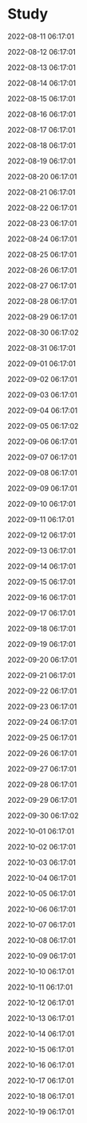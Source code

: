 # Study


2022-08-11 06:17:01

2022-08-12 06:17:01

2022-08-13 06:17:01

2022-08-14 06:17:01

2022-08-15 06:17:01

2022-08-16 06:17:01

2022-08-17 06:17:01

2022-08-18 06:17:01

2022-08-19 06:17:01

2022-08-20 06:17:01

2022-08-21 06:17:01

2022-08-22 06:17:01

2022-08-23 06:17:01

2022-08-24 06:17:01

2022-08-25 06:17:01

2022-08-26 06:17:01

2022-08-27 06:17:01

2022-08-28 06:17:01

2022-08-29 06:17:01

2022-08-30 06:17:02

2022-08-31 06:17:01

2022-09-01 06:17:01

2022-09-02 06:17:01

2022-09-03 06:17:01

2022-09-04 06:17:01

2022-09-05 06:17:02

2022-09-06 06:17:01

2022-09-07 06:17:01

2022-09-08 06:17:01

2022-09-09 06:17:01

2022-09-10 06:17:01

2022-09-11 06:17:01

2022-09-12 06:17:01

2022-09-13 06:17:01

2022-09-14 06:17:01

2022-09-15 06:17:01

2022-09-16 06:17:01

2022-09-17 06:17:01

2022-09-18 06:17:01

2022-09-19 06:17:01

2022-09-20 06:17:01

2022-09-21 06:17:01

2022-09-22 06:17:01

2022-09-23 06:17:01

2022-09-24 06:17:01

2022-09-25 06:17:01

2022-09-26 06:17:01

2022-09-27 06:17:01

2022-09-28 06:17:01

2022-09-29 06:17:01

2022-09-30 06:17:02

2022-10-01 06:17:01

2022-10-02 06:17:01

2022-10-03 06:17:01

2022-10-04 06:17:01

2022-10-05 06:17:01

2022-10-06 06:17:01

2022-10-07 06:17:01

2022-10-08 06:17:01

2022-10-09 06:17:01

2022-10-10 06:17:01

2022-10-11 06:17:01

2022-10-12 06:17:01

2022-10-13 06:17:01

2022-10-14 06:17:01

2022-10-15 06:17:01

2022-10-16 06:17:01

2022-10-17 06:17:01

2022-10-18 06:17:01

2022-10-19 06:17:01


